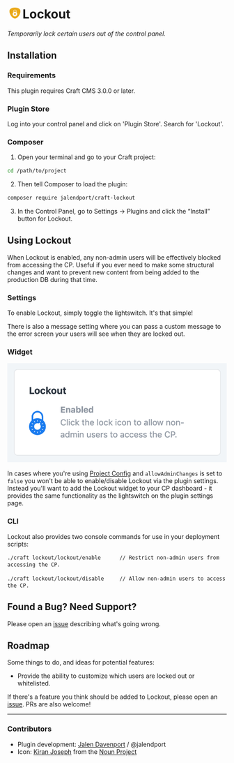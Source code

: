 <h1><img src="src/icon.svg" alt="icon" width="25" height="25" hspace="5">Lockout</h1>

_Temporarily lock certain users out of the control panel._

## Installation

### Requirements

This plugin requires Craft CMS 3.0.0 or later.

### Plugin Store

Log into your control panel and click on 'Plugin Store'. Search for 'Lockout'.

### Composer

1. Open your terminal and go to your Craft project:

```bash
cd /path/to/project
```

2. Then tell Composer to load the plugin:

```bash
composer require jalendport/craft-lockout
```

3. In the Control Panel, go to Settings → Plugins and click the “Install” button for Lockout.

## Using Lockout

When Lockout is enabled, any non-admin users will be effectively blocked from accessing the CP. Useful if you ever need to make some structural changes and want to prevent new content from being added to the production DB during that time.

### Settings

To enable Lockout, simply toggle the lightswitch. It's that simple!

There is also a message setting where you can pass a custom message to the error screen your users will see when they are locked out.

### Widget

![Widget UI](resources/img/widget.png)

In cases where you're using [Project Config](https://docs.craftcms.com/v3/project-config.html) and `allowAdminChanges` is set to `false` you won't be able to enable/disable Lockout via the plugin settings. Instead you'll want to add the Lockout widget to your CP dashboard - it provides the same functionality as the lightswitch on the plugin settings page.

### CLI

Lockout also provides two console commands for use in your deployment scripts:

```
./craft lockout/lockout/enable      // Restrict non-admin users from accessing the CP.

./craft lockout/lockout/disable     // Allow non-admin users to access the CP.
```

## Found a Bug? Need Support?

Please open an [issue](https://github.com/jalendport/craft-lockout/issues) describing what's going wrong.

## Roadmap

Some things to do, and ideas for potential features:

* Provide the ability to customize which users are locked out or whitelisted.

If there's a feature you think should be added to Lockout, please open an [issue](https://github.com/jalendport/craft-lockout/issues). PRs are also welcome!

* * *

### Contributors

 - Plugin development: [Jalen Davenport](jalendport.com) / @jalendport
 - Icon: [Kiran Joseph](https://thenounproject.com/term/lock/680647/) from the [Noun Project](https://thenounproject.com)